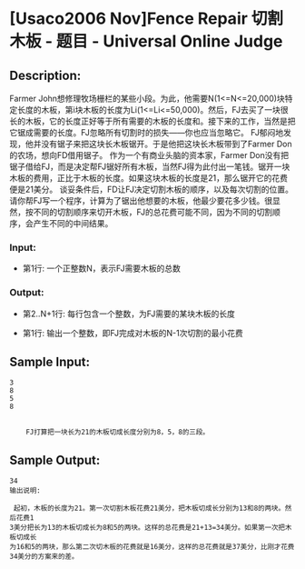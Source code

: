 # [Usaco2006 Nov]Fence Repair 切割木板 - 题目 - Universal Online Judge

## Description: 

Farmer John想修理牧场栅栏的某些小段。为此，他需要N(1<=N<=20,000)块特定长度的木板，第i块木板的长度为Li(1<=Li<=50,000)。然后，FJ去买了一块很长的木板，它的长度正好等于所有需要的木板的长度和。接下来的工作，当然是把它锯成需要的长度。FJ忽略所有切割时的损失——你也应当忽略它。 FJ郁闷地发现，他并没有锯子来把这块长木板锯开。于是他把这块长木板带到了Farmer Don的农场，想向FD借用锯子。 作为一个有商业头脑的资本家，Farmer Don没有把锯子借给FJ，而是决定帮FJ锯好所有木板，当然FJ得为此付出一笔钱。锯开一块木板的费用，正比于木板的长度。如果这块木板的长度是21，那么锯开它的花费便是21美分。 谈妥条件后，FD让FJ决定切割木板的顺序，以及每次切割的位置。请你帮FJ写一个程序，计算为了锯出他想要的木板，他最少要花多少钱。很显然，按不同的切割顺序来切开木板，FJ的总花费可能不同，因为不同的切割顺序，会产生不同的中间结果。 

### Input: 

* 第1行: 一个正整数N，表示FJ需要木板的总数 

### Output: 

* 第2..N+1行: 每行包含一个整数，为FJ需要的某块木板的长度

* 第1行: 输出一个整数，即FJ完成对木板的N-1次切割的最小花费 


## Sample Input: 
```
3
8
5
8


    FJ打算把一块长为21的木板切成长度分别为8，5，8的三段。

```

## Sample Output: 
```
34
输出说明:

 起初，木板的长度为21。第一次切割木板花费21美分，把木板切成长分别为13和8的两块。然后花费1
3美分把长为13的木板切成长为8和5的两块。这样的总花费是21+13=34美分。如果第一次把木板切成长
为16和5的两块，那么第二次切木板的花费就是16美分，这样的总花费就是37美分，比刚才花费34美分的方案来的差。
```
